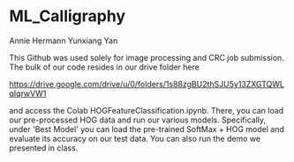 # ML_Calligraphy
Annie Hermann
Yunxiang Yan

This Github was used solely for image processing and CRC job submission. The bulk of our code resides in our drive folder here  

https://drive.google.com/drive/u/0/folders/1s88zgBU2thSJU5y13ZXGTQWLqIqrwVW1  

and access the Colab HOGFeatureClassification.ipynb.
There, you can load our pre-processed HOG data and run our various models. Specifically, under 'Best Model' you can load the pre-trained SoftMax + HOG model and evaluate its accuracy on our test data. You can also run the demo we presented in class.
